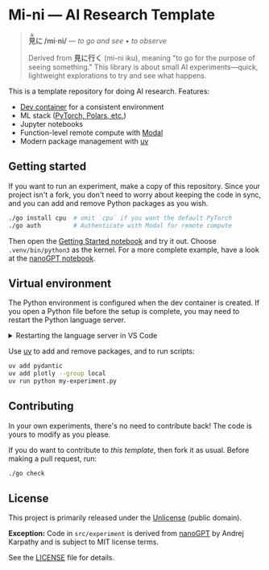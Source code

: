 # Mi-ni — AI Research Template

> **<ruby>見<rt>み</rt>に</ruby> /mi·ni/** — _to go and see_ • _to observe_
>
> Derived from **見に行く** (mi-ni iku), meaning "to go for the purpose of seeing something." This library is about small AI experiments—quick, lightweight explorations to try and see what happens.

This is a template repository for doing AI research. Features:

- [Dev container][dc] for a consistent environment
- ML stack ([PyTorch, Polars, etc.](pyproject.toml))
- Jupyter notebooks
- Function-level remote compute with [Modal]
- Modern package management with [uv]


## Getting started

If you want to run an experiment, make a copy of this repository. Since your project isn't a fork, you don't need to worry about keeping the code in sync, and you can add and remove Python packages as you wish.

```bash
./go install cpu  # omit `cpu` if you want the default PyTorch
./go auth         # Authenticate with Modal for remote compute
```

Then open the [Getting Started notebook](getting-started.ipynb) and try it out. Choose `.venv/bin/python3` as the kernel. For a more complete example, have a look at the [nanoGPT notebook](nanogpt.ipynb).


## Virtual environment

The Python environment is configured when the dev container is created. If you open a Python file before the setup is complete, you may need to restart the Python language server.

<details>
    <summary>Restarting the language server in VS Code</summary>
    <ol>
        <li>Open a <code>.py</code> or <code>.ipynb</code> file</li>
        <li>Open the command pallette with <kbd>⇧</kbd><kbd>⌘</kbd><kbd>P</kbd> or <kbd>Ctrl</kbd><kbd>Shift</kbd><kbd>P</kbd></li>
        <li>Run <em>Python: Restart Language Server</em>.</li>
    </ol>
</details>

Use [uv] to add and remove packages, and to run scripts:

```bash
uv add pydantic
uv add plotly --group local
uv run python my-experiment.py
```

[dc]: https://containers.dev
[Modal]: https://modal.com
[uv]: https://astral.sh/uv


## Contributing

In your own experiments, there's no need to contribute back! The code is yours to modify as you please.

If you do want to contribute to _this template_, then fork it as usual. Before making a pull request, run:

```bash
./go check
```

## License

This project is primarily released under the [Unlicense](https://unlicense.org/) (public domain).

**Exception:** Code in `src/experiment` is derived from [nanoGPT](https://github.com/karpathy/nanoGPT) by Andrej Karpathy and is subject to MIT license terms.

See the [LICENSE](LICENSE) file for details.
